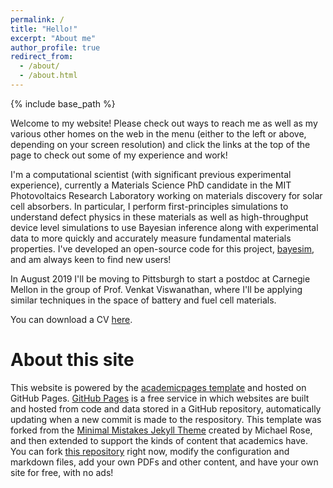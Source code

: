 ```yaml
---
permalink: /
title: "Hello!"
excerpt: "About me"
author_profile: true
redirect_from:
  - /about/
  - /about.html
---
```


{% include base_path %}

Welcome to my website! Please check out ways to reach me as well as my various other homes on the web in the menu (either to the left or above, depending on your screen resolution) and click the links at the top of the page to check out some of my experience and work!

I'm a computational scientist (with significant previous experimental experience), currently a Materials Science PhD candidate in the MIT Photovoltaics Research Laboratory working on materials discovery for solar cell absorbers. In particular, I perform first-principles simulations to understand defect physics in these materials as well as high-throughput device level simulations to use Bayesian inference along with experimental data to more quickly and accurately measure fundamental materials properties. I've developed an open-source code for this project, [bayesim](https://pv-lab.github.io/bayesim/_build/html/index.html), and am always keen to find new users!

 In August 2019 I'll be moving to Pittsburgh to start a postdoc at Carnegie Mellon in the group of Prof. Venkat Viswanathan, where I'll be applying similar techniques in the space of battery and fuel cell materials.

You can download a CV [here](/files/CVKurchin.pdf).


About this site
===============

This website is powered by the [academicpages template](https://github.com/academicpages/academicpages.github.io) and hosted on GitHub Pages. [GitHub Pages](https://pages.github.com) is a free service in which websites are built and hosted from code and data stored in a GitHub repository, automatically updating when a new commit is made to the respository. This template was forked from the [Minimal Mistakes Jekyll Theme](https://mmistakes.github.io/minimal-mistakes/) created by Michael Rose, and then extended to support the kinds of content that academics have. You can fork [this repository](https://github.com/academicpages/academicpages.github.io) right now, modify the configuration and markdown files, add your own PDFs and other content, and have your own site for free, with no ads!
